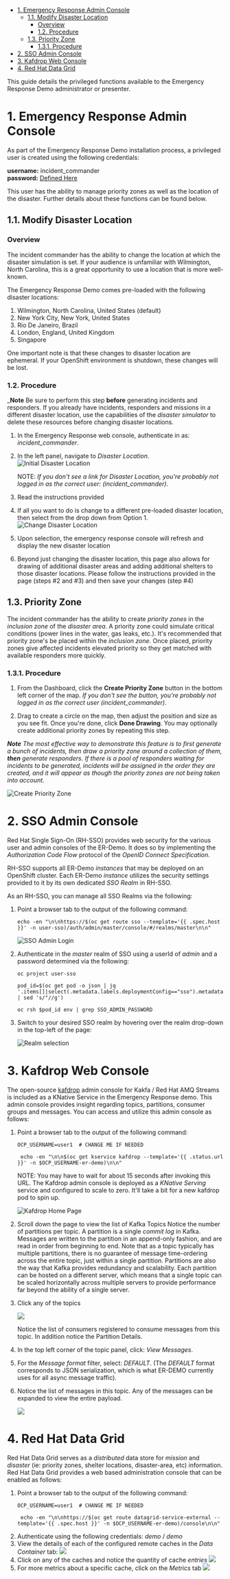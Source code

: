 - [1. Emergency Response Admin Console](#1-emergency-response-admin-console)
  - [1.1. Modify Disaster Location](#11-modify-disaster-location)
    - [Overview](#overview)
    - [1.2. Procedure](#12-procedure)
  - [1.3. Priority Zone](#13-priority-zone)
    - [1.3.1. Procedure](#131-procedure)
- [2. SSO Admin Console](#2-sso-admin-console)
- [3. Kafdrop Web Console](#3-kafdrop-web-console)
- [4. Red Hat Data Grid](#4-red-hat-data-grid)


This guide details the privileged functions available to the Emergency Response Demo administrator or presenter.



# 1. Emergency Response Admin Console

As part of the Emergency Response Demo installation process, a privileged user is created using the following credentials:

**username:** incident_commander <br/>
**password:** [Defined Here](https://github.com/Emergency-Response-Demo/erdemo-operator/blob/main/playbooks/group_vars/sso_realm.yml#L5)


This user has the ability to manage priority zones as well as the location of the disaster. Further details about these functions can be found below.

## 1.1. Modify Disaster Location

### Overview

The incident commander has the ability to change the location at which the disaster simulation is set.
If your audience is unfamiliar with Wilmington, North Carolina, this is a great opportunity to use a location that is more well-known.

The Emergency Response Demo comes pre-loaded with the following disaster locations:

1. Wilmington, North Carolina, United States  (default)
2. New York City, New York, United States
3. Rio De Janeiro, Brazil
4. London, England, United Kingdom
5. Singapore

One important note is that these changes to disaster location are ephemeral.
If your OpenShift environment is shutdown, these changes will be lost.

### 1.2. Procedure

_**Note** Be sure to perform this step **before** generating incidents and responders. If you already have incidents, responders and missions in a different disaster location, use the capabilities of the _disaster simulator_ to delete these resources before changing disaster locations.

1. In the Emergency Response web console, authenticate in as:  _incident_commander_. 
2. In the left panel, navigate to *Disaster Location*.
   ![Initial Disaster Location](images/initial_disaster_location.png)

   NOTE: *If you don't see a link for Disaster Location, you're probably not logged in as the correct user: (incident_commander).*

3. Read the instructions provided
4. If all you want to do is change to a different pre-loaded disaster location, then select from the drop down from Option 1.
   ![Change Disaster Location](images/change_disaster_location.png)
5. Upon selection, the emergency response console will refresh and display the new disaster location
6. Beyond just changing the disaster location, this page also allows for drawing of additional disaster areas and adding additional shelters to those disaster locations.  Please follow the instructions provided in the page  (steps #2 and #3) and then save your changes  (step #4)


## 1.3. Priority Zone

The incident commander has the ability to create _priority zones_ in the _inclusion zone_ of the _disaster area_.  A priority zone could simulate critical conditions (power lines in the water, gas leaks, etc.).  It's recommended that priority zone's be placed within the _inclusion zone_.   Once placed, priority zones give affected incidents elevated priority so they get matched with available responders more quickly.

### 1.3.1. Procedure

1. From the Dashboard, click the **Create Priority Zone** button in the bottom left corner of the map. *If you don't see the button, you're probably not logged in as the correct user (incident_commander).*

2. Drag to create a circle on the map, then adjust the position and size as you see fit. Once you're done, click **Done Drawing**. You may optionally create additional priority zones by repeating this step.

_**Note** The most effective way to demonstrate this feature is to first generate a bunch of incidents, then draw a priority zone around a collection of them, **then** generate responders. If there is a pool of responders waiting for incidents to be generated, incidents will be assigned in the order they are created, and it will appear as though the priority zones are not being taken into account._

![Create Priority Zone](images/create_priority_zone.png)

# 2. SSO Admin Console
Red Hat Single Sign-On (RH-SSO) provides web security for the various user and admin consoles of the ER-Demo.
It does so by implementing the *Authorization Code Flow* protocol of the *OpenID Connect Specification*.

RH-SSO supports all ER-Demo *instances* that may be deployed on an OpenShift cluster.
Each ER-Demo *instance* utilizes the security settings provided to it by its own dedicated *SSO Realm* in RH-SSO.

As an RH-SSO, you can manage all SSO Realms via the following:

1. Point a browser tab to the output of the following command:
   ```
   echo -en "\n\nhttps://$(oc get route sso --template='{{ .spec.host }}' -n user-sso)/auth/admin/master/console/#/realms/master\n\n"
   ```
   ![SSO Admin Login](images/sso_admin_login.png)



2.  Authenticate in the _master_ realm of SSO using a userId of _admin_ and a password determined via the following:
    ```
    oc project user-sso

    pod_id=$(oc get pod -o json | jq '.items[]|select(.metadata.labels.deploymentConfig=="sso").metadata.name' | sed 's/"//g')

    oc rsh $pod_id env | grep SSO_ADMIN_PASSWORD

    ```

3.  Switch to your desired SSO realm by hovering over the realm drop-down in the top-left of the page:
   
    ![Realm selection](images/sso_select_realm.png)


# 3. Kafdrop Web Console
The open-source [kafdrop](https://github.com/obsidiandynamics/kafdrop) admin console for Kakfa / Red Hat AMQ Streams is included as a KNative Service in the Emergency Response demo.  This admin console provides insight regarding topics, partitions, consumer groups and messages.  You can access and utilize this admin console as follows:

1.  Point a browser tab to the output of the following command:
    ```
    OCP_USERNAME=user1  # CHANGE ME IF NEEDED

     echo -en "\n\n$(oc get kservice kafdrop --template='{{ .status.url }}' -n $OCP_USERNAME-er-demo)\n\n"
    ```

    NOTE:  You may have to wait for about 15 seconds after invoking this URL.  The Kafdrop admin console is deployed as a *KNative Serving* service and configured to scale to zero.  It'll take a bit for a new kafdrop pod to spin up.

    ![Kafdrop Home Page](/images/kafdrop_homepage.png)

2.  Scroll down the page to view the list of Kafka Topics
    Notice the number of partitions per topic.  A partition is a single *commit log* in Kafka.  Messages are written to the partition in an append-only fashion, and are read in order from beginning to end.  Note that as a topic typically has multiple partitions, there is no guarantee of message time-ordering across the entire topic, just within a single partition.  Partitions are also the way that Kafka provides redundancy and scalability.  Each partition can be hosted on a different server, which means that a single topic can be scaled horizontally across multiple servers to provide performance far beyond the ability of a single server.
3.  Click any of the topics

    ![](/images/kafdrop_topic.png)

    Notice the list of consumers registered to consume messages from this topic.  In addition notice the Partition Details.

4.  In the top left corner of the topic panel, click:  *View Messages*.
5.  For the *Message format* filter, select:  *DEFAULT*.
    (The *DEFAULT* format corresponds to JSON serialization, which is what ER-DEMO currently uses for all async message traffic).
6.  Notice the list of messages in this topic.
    Any of the messages can be expanded to view the entire payload.
    
    ![](/images/kafdrop_message.png)

    

# 4. Red Hat Data Grid
Red Hat Data Grid serves as a *distributed* data store for *mission* and *disaster* (ie:  priority zones, shelter locations, disaster-area, etc) information.  Red Hat Data Grid provides a web based administration console that can be enabled as follows:

1.  Point a browser tab to the output of the following command:
    ```
    OCP_USERNAME=user1  # CHANGE ME IF NEEDED

     echo -en "\n\nhttps://$(oc get route datagrid-service-external --template='{{ .spec.host }}' -n $OCP_USERNAME-er-demo)/console\n\n"
    ```
2. Authenticate using the following credentials:   *demo* / *demo*
3. View the details of each of the configured remote caches in the *Data Container* tab:
   ![](images/rhdg_admin_console.png)
4. Click on any of the caches and notice the quantity of cache *entries*
   ![](/images/rhdg_cache_entries_count.png)
5. For more metrics about a specific cache, click on the *Metrics* tab
   ![](/images/rhdg_cache_entries_metrics.png)

